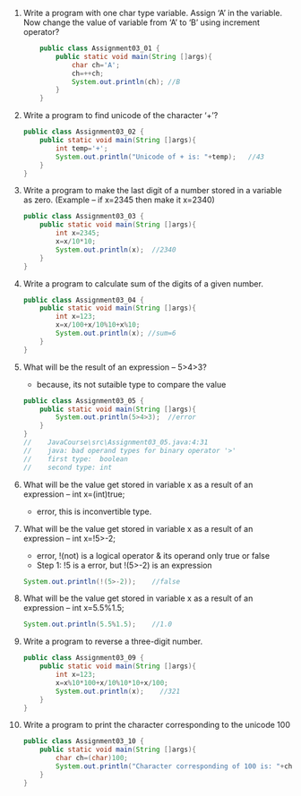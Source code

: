 1.  Write a program with one char type variable. Assign ‘A’ in the variable. Now change the value of variable from ‘A’ to ‘B’ using increment operator?
    ```Java
        public class Assignment03_01 {
            public static void main(String []args){
                char ch='A';
                ch=++ch;
                System.out.println(ch); //B
            }
        }
    ```

2.  Write a program to find unicode of the character ‘+’?
    ```Java
    public class Assignment03_02 {
        public static void main(String []args){
            int temp='+';
            System.out.println("Unicode of + is: "+temp);   //43
        }
    }
    ```

3.  Write a program to make the last digit of a number stored in a variable as zero. (Example – if x=2345 then make it x=2340)
    ```Java
    public class Assignment03_03 {
        public static void main(String []args){
            int x=2345;
            x=x/10*10;
            System.out.println(x);  //2340
        }
    }
    ```

4.  Write a program to calculate sum of the digits of a given number.
    ```Java
    public class Assignment03_04 {
        public static void main(String []args){
            int x=123;
            x=x/100+x/10%10+x%10;
            System.out.println(x); //sum=6
        }
    }
     ```

5. What will be the result of an expression – 5>4>3?
    - because, its not sutaible type to compare the value
    ```Java
    public class Assignment03_05 {
        public static void main(String []args){
            System.out.println(5>4>3);  //error
        }
    }
    //    JavaCourse\src\Assignment03_05.java:4:31
    //    java: bad operand types for binary operator '>'
    //    first type:  boolean
    //    second type: int
    ```

6.  What will be the value get stored in variable x as a result of an expression – int x=(int)true;
    - error, this is inconvertible type.

7.  What will be the value get stored in variable x as a result of an expression – int x=!5>-2;
    - error, !(not) is a logical operator & its operand only true or false
    - Step 1: !5 is a error, but !(5>-2) is an expression
    ```Java
    System.out.println(!(5>-2));    //false
    ```

8.  What will be the value get stored in variable x as a result of an expression – int x=5.5%1.5;
    ```Java
    System.out.println(5.5%1.5);    //1.0
    ```

9.  Write a program to reverse a three-digit number.
    ```Java
    public class Assignment03_09 {
        public static void main(String []args){
            int x=123;
            x=x%10*100+x/10%10*10+x/100;
            System.out.println(x);    //321
        }
    }
    ```

10. Write a program to print the character corresponding to the unicode 100
    ```Java
    public class Assignment03_10 {
        public static void main(String []args){
            char ch=(char)100;
            System.out.println("Character corresponding of 100 is: "+ch);   //d
        }
    }
    ```